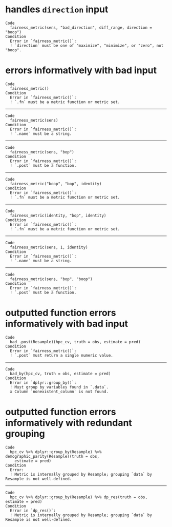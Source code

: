 # handles `direction` input

    Code
      fairness_metric(sens, "bad_direction", diff_range, direction = "boop")
    Condition
      Error in `fairness_metric()`:
      ! `direction` must be one of "maximize", "minimize", or "zero", not "boop".

# errors informatively with bad input

    Code
      fairness_metric()
    Condition
      Error in `fairness_metric()`:
      ! `.fn` must be a metric function or metric set.

---

    Code
      fairness_metric(sens)
    Condition
      Error in `fairness_metric()`:
      ! `.name` must be a string.

---

    Code
      fairness_metric(sens, "bop")
    Condition
      Error in `fairness_metric()`:
      ! `.post` must be a function.

---

    Code
      fairness_metric("boop", "bop", identity)
    Condition
      Error in `fairness_metric()`:
      ! `.fn` must be a metric function or metric set.

---

    Code
      fairness_metric(identity, "bop", identity)
    Condition
      Error in `fairness_metric()`:
      ! `.fn` must be a metric function or metric set.

---

    Code
      fairness_metric(sens, 1, identity)
    Condition
      Error in `fairness_metric()`:
      ! `.name` must be a string.

---

    Code
      fairness_metric(sens, "bop", "boop")
    Condition
      Error in `fairness_metric()`:
      ! `.post` must be a function.

# outputted function errors informatively with bad input

    Code
      bad_.post(Resample)(hpc_cv, truth = obs, estimate = pred)
    Condition
      Error in `fairness_metric()`:
      ! `.post` must return a single numeric value.

---

    Code
      bad_by(hpc_cv, truth = obs, estimate = pred)
    Condition
      Error in `dplyr::group_by()`:
      ! Must group by variables found in `.data`.
      x Column `nonexistent_column` is not found.

# outputted function errors informatively with redundant grouping

    Code
      hpc_cv %>% dplyr::group_by(Resample) %>% demographic_parity(Resample)(truth = obs,
        estimate = pred)
    Condition
      Error:
      ! Metric is internally grouped by Resample; grouping `data` by Resample is not well-defined.

---

    Code
      hpc_cv %>% dplyr::group_by(Resample) %>% dp_res(truth = obs, estimate = pred)
    Condition
      Error in `dp_res()`:
      ! Metric is internally grouped by Resample; grouping `data` by Resample is not well-defined.

